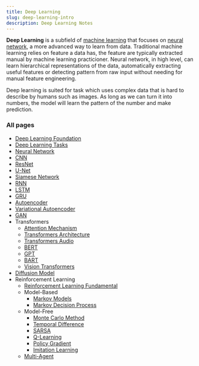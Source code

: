 ```yaml
---
title: Deep Learning
slug: deep-learning-intro
description: Deep Learning Notes
---
```


**Deep Learning** is a subfield of [machine learning](/cs-notes/machine-learning-intro) that focuses on [neural network](/cs-notes/deep-learning/neural-network), a more advanced way to learn from data. Traditional machine learning relies on feature a data has, the feature are typically extracted manual by machine learning practicioner. Neural network, in high level, can learn hierarchical representations of the data, automatically extracting useful features or detecting pattern from raw input without needing for manual feature engineering.

Deep learning is suited for task which uses complex data that is hard to describe by humans such as images. As long as we can turn it into numbers, the model will learn the pattern of the number and make prediction.

### All pages

- [Deep Learning Foundation](/cs-notes/deep-learning/deep-learning-foundation)
- [Deep Learning Tasks](/cs-notes/deep-learning/deep-learning-tasks)
- [Neural Network](/cs-notes/deep-learning/neural-network)
- [CNN](/cs-notes/deep-learning/cnn)
- [ResNet](/cs-notes/deep-learning/resnet)
- [U-Net](/cs-notes/deep-learning/u-net)
- [Siamese Network](/cs-notes/deep-learning/siamese-network)
- [RNN](/cs-notes/deep-learning/rnn)
- [LSTM](/cs-notes/deep-learning/lstm)
- [GRU](/cs-notes/deep-learning/gru)
- [Autoencoder](/cs-notes/deep-learning/autoencoder)
- [Variational Autoencoder](/cs-notes/deep-learning/variational-autoencoder)
- [GAN](/cs-notes/deep-learning/gan)
- Transformers
  - [Attention Mechanism](/cs-notes/deep-learning/transformers/attention-mechanism)
  - [Transformers Architecture](/cs-notes/deep-learning/transformers/transformers-architecture)
  - [Transformers Audio](/cs-notes/deep-learning/transformers/transformers-audio)
  - [BERT](/cs-notes/deep-learning/transformers/bert)
  - [GPT](/cs-notes/deep-learning/transformers/gpt)
  - [BART](/cs-notes/deep-learning/transformers/bart)
  - [Vision Transformers](/cs-notes/deep-learning/transformers/vision-transformers)
- [Diffusion Model](/cs-notes/deep-learning/diffusion-model)
- Reinforcement Learning
  - [Reinforcement Learning Fundamental](/cs-notes/deep-learning/reinforcement-learning/reinforcement-learning-fundamental)
  - Model-Based
    - [Markov Models](/cs-notes/deep-learning/reinforcement-learning/markov-models)
    - [Markov Decision Process](/cs-notes/deep-learning/reinforcement-learning/markov-decision-process)
  - Model-Free
    - [Monte Carlo Method](/cs-notes/deep-learning/reinforcement-learning/monte-carlo-method)
    - [Temporal Difference](/cs-notes/deep-learning/reinforcement-learning/temporal-difference)
    - [SARSA](/cs-notes/deep-learning/reinforcement-learning/sarsa)
    - [Q-Learning](/cs-notes/deep-learning/reinforcement-learning/q-learning)
    - [Policy Gradient](/cs-notes/deep-learning/reinforcement-learning/policy-gradient)
    - [Imitation Learning](/cs-notes/deep-learning/reinforcement-learning/imitation-learning)
  - [Multi-Agent](/cs-notes/deep-learning/reinforcement-learning/multi-agent)
